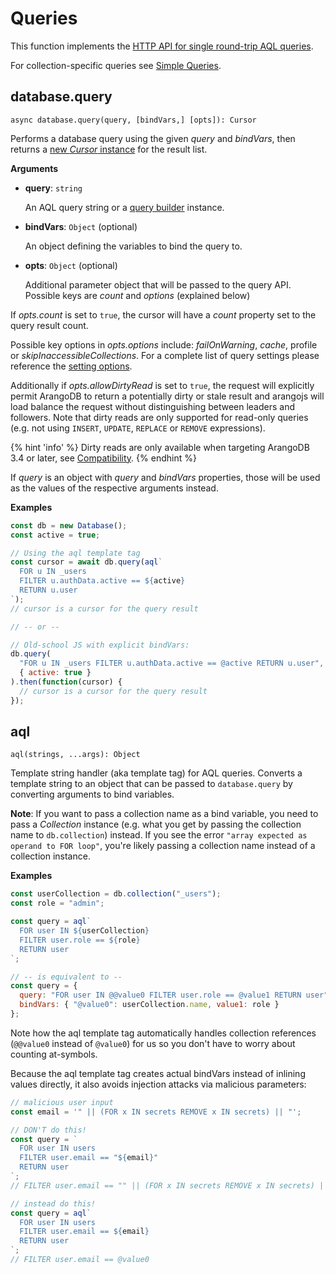 # Queries

This function implements the
[HTTP API for single round-trip AQL queries](https://docs.arangodb.com/latest/HTTP/AqlQueryCursor/QueryResults.html).

For collection-specific queries see [Simple Queries](../Collection/SimpleQueries.md).

## database.query

`async database.query(query, [bindVars,] [opts]): Cursor`

Performs a database query using the given _query_ and _bindVars_, then returns a
[new _Cursor_ instance](../Cursor.md) for the result list.

**Arguments**

- **query**: `string`

  An AQL query string or a [query builder](https://npmjs.org/package/aqb)
  instance.

- **bindVars**: `Object` (optional)

  An object defining the variables to bind the query to.

- **opts**: `Object` (optional)

  Additional parameter object that will be passed to the query API.
  Possible keys are _count_ and _options_ (explained below)

If _opts.count_ is set to `true`, the cursor will have a _count_ property set to
the query result count.

Possible key options in _opts.options_ include: _failOnWarning_, _cache_,
profile or _skipInaccessibleCollections_.
For a complete list of query settings please reference the
[setting options](https://docs.arangodb.com/latest/AQL/Invocation/WithArangosh.html#setting-options).

Additionally if _opts.allowDirtyRead_ is set to `true`, the request will
explicitly permit ArangoDB to return a potentially dirty or stale result and
arangojs will load balance the request without distinguishing between leaders
and followers. Note that dirty reads are only supported for read-only queries
(e.g. not using `INSERT`, `UPDATE`, `REPLACE` or `REMOVE` expressions).

{% hint 'info' %}
Dirty reads are only available when targeting ArangoDB 3.4 or later,
see [Compatibility](../../GettingStarted/README.md#compatibility).
{% endhint %}

If _query_ is an object with _query_ and _bindVars_ properties, those will be
used as the values of the respective arguments instead.

**Examples**

```js
const db = new Database();
const active = true;

// Using the aql template tag
const cursor = await db.query(aql`
  FOR u IN _users
  FILTER u.authData.active == ${active}
  RETURN u.user
`);
// cursor is a cursor for the query result

// -- or --

// Old-school JS with explicit bindVars:
db.query(
  "FOR u IN _users FILTER u.authData.active == @active RETURN u.user",
  { active: true }
).then(function(cursor) {
  // cursor is a cursor for the query result
});
```

## aql

`aql(strings, ...args): Object`

Template string handler (aka template tag) for AQL queries. Converts a template
string to an object that can be passed to `database.query` by converting
arguments to bind variables.

**Note**: If you want to pass a collection name as a bind variable, you need to
pass a _Collection_ instance (e.g. what you get by passing the collection name
to `db.collection`) instead. If you see the error `"array expected as operand to FOR loop"`,
you're likely passing a collection name instead of a collection instance.

**Examples**

```js
const userCollection = db.collection("_users");
const role = "admin";

const query = aql`
  FOR user IN ${userCollection}
  FILTER user.role == ${role}
  RETURN user
`;

// -- is equivalent to --
const query = {
  query: "FOR user IN @@value0 FILTER user.role == @value1 RETURN user",
  bindVars: { "@value0": userCollection.name, value1: role }
};
```

Note how the aql template tag automatically handles collection references
(`@@value0` instead of `@value0`) for us so you don't have to worry about
counting at-symbols.

Because the aql template tag creates actual bindVars instead of inlining values
directly, it also avoids injection attacks via malicious parameters:

```js
// malicious user input
const email = '" || (FOR x IN secrets REMOVE x IN secrets) || "';

// DON'T do this!
const query = `
  FOR user IN users
  FILTER user.email == "${email}"
  RETURN user
`;
// FILTER user.email == "" || (FOR x IN secrets REMOVE x IN secrets) || ""

// instead do this!
const query = aql`
  FOR user IN users
  FILTER user.email == ${email}
  RETURN user
`;
// FILTER user.email == @value0
```
